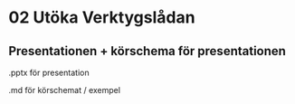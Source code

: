 # 02 Utöka Verktygslådan

## Presentationen + körschema för presentationen

.pptx för presentation

.md för körschemat / exempel
